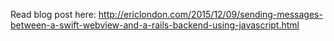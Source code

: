Read blog post here: http://ericlondon.com/2015/12/09/sending-messages-between-a-swift-webview-and-a-rails-backend-using-javascript.html
